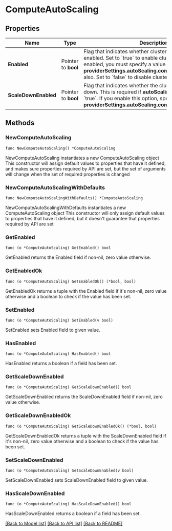 # ComputeAutoScaling

## Properties

Name | Type | Description | Notes
------------ | ------------- | ------------- | -------------
**Enabled** | Pointer to **bool** | Flag that indicates whether cluster tier auto-scaling is enabled. Set to &#x60;true&#x60; to enable cluster tier auto-scaling. If enabled, you must specify a value for **providerSettings.autoScaling.compute.maxInstanceSize** also. Set to &#x60;false&#x60; to disable cluster tier auto-scaling. | [optional] 
**ScaleDownEnabled** | Pointer to **bool** | Flag that indicates whether the cluster tier can scale down. This is required if **autoScaling.compute.enabled** is &#x60;true&#x60;. If you enable this option, specify a value for **providerSettings.autoScaling.compute.minInstanceSize**. | [optional] 

## Methods

### NewComputeAutoScaling

`func NewComputeAutoScaling() *ComputeAutoScaling`

NewComputeAutoScaling instantiates a new ComputeAutoScaling object
This constructor will assign default values to properties that have it defined,
and makes sure properties required by API are set, but the set of arguments
will change when the set of required properties is changed

### NewComputeAutoScalingWithDefaults

`func NewComputeAutoScalingWithDefaults() *ComputeAutoScaling`

NewComputeAutoScalingWithDefaults instantiates a new ComputeAutoScaling object
This constructor will only assign default values to properties that have it defined,
but it doesn't guarantee that properties required by API are set

### GetEnabled

`func (o *ComputeAutoScaling) GetEnabled() bool`

GetEnabled returns the Enabled field if non-nil, zero value otherwise.

### GetEnabledOk

`func (o *ComputeAutoScaling) GetEnabledOk() (*bool, bool)`

GetEnabledOk returns a tuple with the Enabled field if it's non-nil, zero value otherwise
and a boolean to check if the value has been set.

### SetEnabled

`func (o *ComputeAutoScaling) SetEnabled(v bool)`

SetEnabled sets Enabled field to given value.

### HasEnabled

`func (o *ComputeAutoScaling) HasEnabled() bool`

HasEnabled returns a boolean if a field has been set.

### GetScaleDownEnabled

`func (o *ComputeAutoScaling) GetScaleDownEnabled() bool`

GetScaleDownEnabled returns the ScaleDownEnabled field if non-nil, zero value otherwise.

### GetScaleDownEnabledOk

`func (o *ComputeAutoScaling) GetScaleDownEnabledOk() (*bool, bool)`

GetScaleDownEnabledOk returns a tuple with the ScaleDownEnabled field if it's non-nil, zero value otherwise
and a boolean to check if the value has been set.

### SetScaleDownEnabled

`func (o *ComputeAutoScaling) SetScaleDownEnabled(v bool)`

SetScaleDownEnabled sets ScaleDownEnabled field to given value.

### HasScaleDownEnabled

`func (o *ComputeAutoScaling) HasScaleDownEnabled() bool`

HasScaleDownEnabled returns a boolean if a field has been set.


[[Back to Model list]](../README.md#documentation-for-models) [[Back to API list]](../README.md#documentation-for-api-endpoints) [[Back to README]](../README.md)


